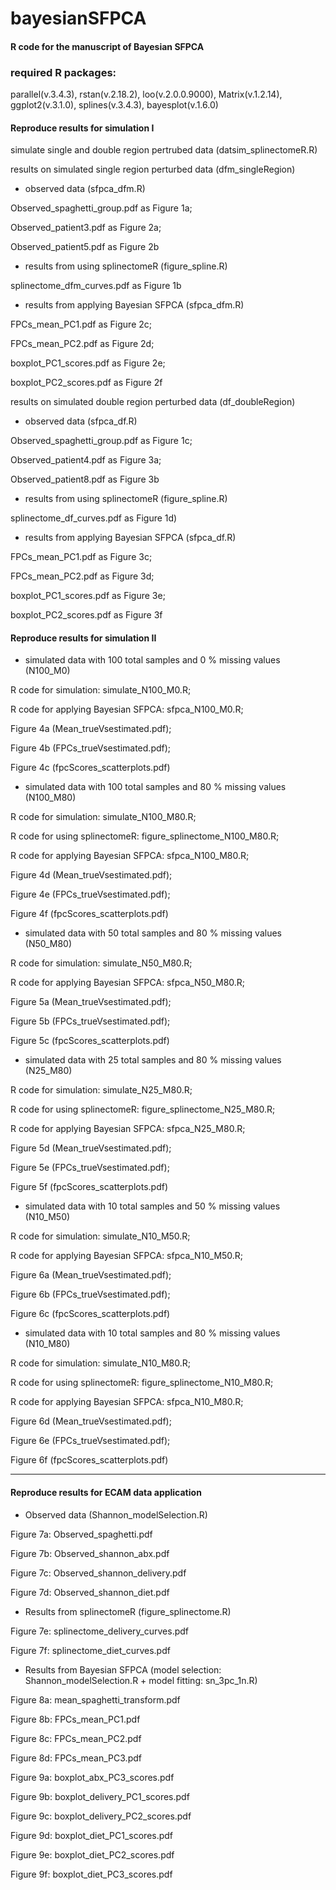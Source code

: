 # bayesianSFPCA
#### R code for the manuscript of Bayesian SFPCA 

### required R packages: 
parallel(v.3.4.3), rstan(v.2.18.2), loo(v.2.0.0.9000), Matrix(v.1.2.14), ggplot2(v.3.1.0), splines(v.3.4.3), bayesplot(v.1.6.0)

#### Reproduce results for simulation I 
simulate single and double region pertrubed data (datsim_splinectomeR.R)

results on simulated single region perturbed data (dfm_singleRegion)
* observed data (sfpca_dfm.R)

Observed_spaghetti_group.pdf as Figure 1a; 

Observed_patient3.pdf as Figure 2a; 

Observed_patient5.pdf as Figure 2b
* results from using splinectomeR (figure_spline.R)

splinectome_dfm_curves.pdf as Figure 1b
* results from applying Bayesian SFPCA (sfpca_dfm.R)

FPCs_mean_PC1.pdf as Figure 2c;
 
FPCs_mean_PC2.pdf as Figure 2d; 

boxplot_PC1_scores.pdf as Figure 2e;
 
boxplot_PC2_scores.pdf as Figure 2f 

results on simulated double region perturbed data (df_doubleRegion)
* observed data (sfpca_df.R)

Observed_spaghetti_group.pdf as Figure 1c; 

Observed_patient4.pdf as Figure 3a;

Observed_patient8.pdf as Figure 3b
* results from using splinectomeR (figure_spline.R) 

splinectome_df_curves.pdf as Figure 1d)
* results from applying Bayesian SFPCA (sfpca_df.R)

FPCs_mean_PC1.pdf as Figure 3c; 

FPCs_mean_PC2.pdf as Figure 3d; 

boxplot_PC1_scores.pdf as Figure 3e;

boxplot_PC2_scores.pdf as Figure 3f

#### Reproduce results for simulation II
* simulated data with 100 total samples and 0 % missing values (N100_M0)

R code for simulation: simulate_N100_M0.R;

R code for applying Bayesian SFPCA: sfpca_N100_M0.R;

Figure 4a (Mean_trueVsestimated.pdf); 

Figure 4b (FPCs_trueVsestimated.pdf);

Figure 4c (fpcScores_scatterplots.pdf)

* simulated data with 100 total samples and 80 % missing values (N100_M80)

R code for simulation: simulate_N100_M80.R;

R code for using splinectomeR: figure_splinectome_N100_M80.R; 

R code for applying Bayesian SFPCA: sfpca_N100_M80.R;

Figure 4d (Mean_trueVsestimated.pdf); 

Figure 4e (FPCs_trueVsestimated.pdf);

Figure 4f (fpcScores_scatterplots.pdf) 

* simulated data with 50 total samples and 80 % missing values (N50_M80)

R code for simulation: simulate_N50_M80.R;

R code for applying Bayesian SFPCA: sfpca_N50_M80.R;

Figure 5a (Mean_trueVsestimated.pdf);

Figure 5b (FPCs_trueVsestimated.pdf);

Figure 5c (fpcScores_scatterplots.pdf)

* simulated data with 25 total samples and 80 % missing values (N25_M80)

R code for simulation: simulate_N25_M80.R;

R code for using splinectomeR: figure_splinectome_N25_M80.R;

R code for applying Bayesian SFPCA: sfpca_N25_M80.R;

Figure 5d (Mean_trueVsestimated.pdf);

Figure 5e (FPCs_trueVsestimated.pdf);

Figure 5f (fpcScores_scatterplots.pdf)

* simulated data with 10 total samples and 50 % missing values (N10_M50)

R code for simulation: simulate_N10_M50.R;

R code for applying Bayesian SFPCA: sfpca_N10_M50.R;

Figure 6a (Mean_trueVsestimated.pdf);

Figure 6b (FPCs_trueVsestimated.pdf);

Figure 6c (fpcScores_scatterplots.pdf)

* simulated data with 10 total samples and 80 % missing values (N10_M80)

R code for simulation: simulate_N10_M80.R;

R code for using splinectomeR: figure_splinectome_N10_M80.R;

R code for applying Bayesian SFPCA: sfpca_N10_M80.R;

Figure 6d (Mean_trueVsestimated.pdf);

Figure 6e (FPCs_trueVsestimated.pdf);

Figure 6f (fpcScores_scatterplots.pdf)

***
#### Reproduce results for ECAM data application
* Observed data (Shannon_modelSelection.R)

Figure 7a: Observed_spaghetti.pdf

Figure 7b: Observed_shannon_abx.pdf

Figure 7c: Observed_shannon_delivery.pdf

Figure 7d: Observed_shannon_diet.pdf

* Results from splinectomeR (figure_splinectome.R)

Figure 7e: splinectome_delivery_curves.pdf

Figure 7f: splinectome_diet_curves.pdf

* Results from Bayesian SFPCA (model selection: Shannon_modelSelection.R + model fitting: sn_3pc_1n.R)

Figure 8a: mean_spaghetti_transform.pdf

Figure 8b: FPCs_mean_PC1.pdf

Figure 8c: FPCs_mean_PC2.pdf

Figure 8d: FPCs_mean_PC3.pdf

Figure 9a: boxplot_abx_PC3_scores.pdf

Figure 9b: boxplot_delivery_PC1_scores.pdf

Figure 9c: boxplot_delivery_PC2_scores.pdf

Figure 9d: boxplot_diet_PC1_scores.pdf

Figure 9e: boxplot_diet_PC2_scores.pdf

Figure 9f: boxplot_diet_PC3_scores.pdf



